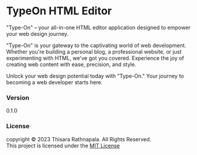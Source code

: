 # TypeOn HTML Editor

"Type-On" – your all-in-one HTML editor application designed to empower your web design journey.

"Type-On" is your gateway to the captivating world of web development. Whether you're building a personal blog, a professional website, or just experimenting with HTML, we've got you covered. Experience the joy of creating web content with ease, precision, and style.

Unlock your web design potential today with "Type-On." Your journey to becoming a web developer starts here.

### Version
0.1.0

### License
copyright &copy; 2023 Thisara Rathnapala. All Rights Reserved. <br>
This project is licensed under the [MIT License](LICENSE.txt)
